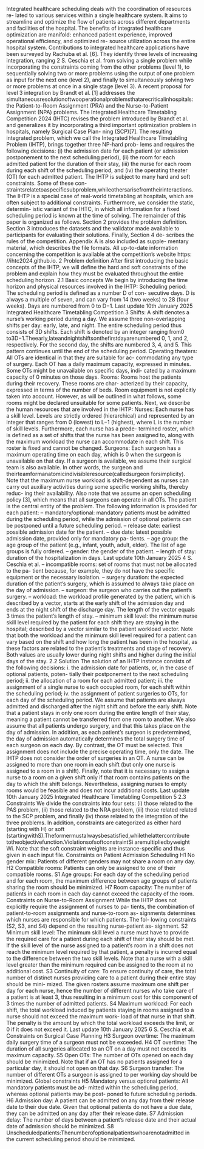 Integrated healthcare scheduling deals with the coordination of resources re-
lated to various services within a single healthcare system. It aims to streamline
and optimize the flow of patients across different departments and facilities of
the hospital. The benefits of integrated healthcare optimization are manifold:
enhanced patient experience, improved operational efficiency, and optimized re-
source utilization across the entire hospital system.
Contributions to integrated healthcare applications have been surveyed by
Rachuba et al. [6]. They identify three levels of increasing integration, ranging
2 S. Ceschia et al.
from solving a single problem while incorporating the constraints coming from
the other problems (level 1), to sequentially solving two or more problems using
the output of one problem as input for the next one (level 2), and finally to
simultaneously solving two or more problems at once in a single stage (level 3).
A recent proposal for level 3 integration by Brandt et al. [1] addresses the
simultaneousresolutionoftwooperationalproblemsthatarecriticalinhospitals:
the Patient-to-Room Assignment (PRA) and the Nurse-to-Patient Assignment
(NPA) problems.
The Integrated Healthcare Timetabling Competition 2024 (IHTC) revises
the problem introduced by Brandt et al. and generalizes it by incorporating a
third important optimization problem in hospitals, namely Surgical Case Plan-
ning (SCP)[7]. The resulting integrated problem, which we call the Integrated
Healthcare Timetabling Problem (IHTP), brings together three NP-hard prob-
lems and requires the following decisions: (i) the admission date for each patient
(or admission postponement to the next scheduling period), (ii) the room for
each admitted patient for the duration of their stay, (iii) the nurse for each room
during each shift of the scheduling period, and (iv) the operating theater (OT)
for each admitted patient.
The IHTP is subject to many hard and soft constraints. Some of these con-
straintsrelatetoaspecificsubproblem,whileothersarisefromtheirinteractions.
The IHTP is a special case of real-world timetabling at hospitals, which are often
subject to additional constraints. Furthermore, we consider the static, determin-
istic variant of the IHTC, in which all information for a fixed scheduling period
is known at the time of solving.
The remainder of this paper is organized as follows. Section 2 provides the
problem definition. Section 3 introduces the datasets and the validator made
available to participants for evaluating their solutions. Finally, Section 4 de-
scribes the rules of the competition. Appendix A is also included as supple-
mentary material, which describes the file formats. All up-to-date information
concerning the competition is available at the competition’s website https:
//ihtc2024.github.io.
2 Problem definition
After first introducing the basic concepts of the IHTP, we will define the hard
and soft constraints of the problem and explain how they must be evaluated
throughout the entire scheduling horizon.
2.1 Basic concepts
We begin by introducing the time horizon and physical resources involved in the
IHTP:
Scheduling period: The scheduling period is defined as a number D of con-
secutive days. D is always a multiple of seven, and can vary from 14 (two
weeks) to 28 (four weeks). Days are numbered from 0 to D−1.
Last update 10th January 2025
Integrated Healthcare Timetabling Competition 3
Shifts: A shift denotes a nurse’s working period during a day. We assume three
non-overlapping shifts per day: early, late, and night. The entire scheduling
period thus consists of 3D shifts. Each shift is denoted by an integer ranging
from0 to3D−1.Theearly,lateandnightshiftsonthefirstdayarenumbered
0, 1, and 2, respectively. For the second day, the shifts are numbered 3, 4,
and 5. This pattern continues until the end of the scheduling period.
Operating theaters: All OTs are identical in that they are suitable for ac-
commodating any type of surgery. Each OT has a daily maximum capacity,
expressed in minutes. Some OTs might be unavailable on specific days, indi-
cated by a maximum capacity of 0 minutes on those days.
Rooms: Rooms host the patients during their recovery. These rooms are char-
acterized by their capacity, expressed in terms of the number of beds. Room
equipment is not explicitly taken into account. However, as will be outlined
in what follows, some rooms might be declared unsuitable for some patients.
Next, we describe the human resources that are involved in the IHTP:
Nurses: Each nurse has a skill level. Levels are strictly ordered (hierarchical)
and represented by an integer that ranges from 0 (lowest) to L−1 (highest),
where L is the number of skill levels. Furthermore, each nurse has a prede-
termined roster, which is defined as a set of shifts that the nurse has been
assigned to, along with the maximum workload the nurse can accommodate
in each shift. This roster is fixed and cannot be changed.
Surgeons: Each surgeon has a maximum operating time on each day, which is
0 when the surgeon is unavailable on that day. If a surgeon is available, we
assume their surgical team is also available. In other words, the surgeon and
theirteamformanatomicindivisibleresource(calledsurgeon forsimplicity).
Note that the maximum nurse workload is shift-dependent as nurses can
carry out auxiliary activities during some specific working shifts, thereby reduc-
ing their availability. Also note that we assume an open scheduling policy [3],
which means that all surgeons can operate in all OTs.
The patient is the central entity of the problem. The following information
is provided for each patient:
– mandatory/optional: mandatory patients must be admitted during the
scheduling period, while the admission of optional patients can be postponed
until a future scheduling period.
– release date: earliest possible admission date for the patient.
– due date: latest possible admission date, provided only for mandatory pa-
tients.
– age group: the age group of the patient (e.g., infant, youth, adult, elder).
The list of age groups is fully ordered.
– gender: the gender of the patient.
– length of stay: duration of the hospitalization in days.
Last update 10th January 2025
4 S. Ceschia et al.
– incompatible rooms: set of rooms that must not be allocated to the pa-
tient because, for example, they do not have the specific equipment or the
necessary isolation.
– surgery duration: the expected duration of the patient’s surgery, which is
assumed to always take place on the day of admission.
– surgeon: the surgeon who carries out the patient’s surgery.
– workload: the workload profile generated by the patient, which is described
by a vector, starts at the early shift of the admission day and ends at the
night shift of the discharge day. The length of the vector equals 3 times the
patient’s length of stay.
– minimum skill level: the minimum nurse skill level required by the patient
for each shift they are staying in the hospital; described by a vector similar
to the patient workload vector.
Note that both the workload and the minimum skill level required for a
patient can vary based on the shift and how long the patient has been in the
hospital, as these factors are related to the patient’s treatments and stage of
recovery. Both values are usually lower during night shifts and higher during the
initial days of the stay.
2.2 Solution
The solution of an IHTP instance consists of the following decisions:
i. the admission date for patients, or, in the case of optional patients, poten-
tially their postponement to the next scheduling period;
ii. the allocation of a room for each admitted patient;
iii. the assignment of a single nurse to each occupied room, for each shift within
the scheduling period;
iv. the assignment of patient surgeries to OTs, for each day of the scheduling
period.
We assume that patients are always admitted and discharged after the night
shift and before the early shift. Note that a patient stays in only one room during
the entire length of their stay, meaning a patient cannot be transferred from one
room to another.
We also assume that all patients undergo surgery, and that this takes place
on the day of admission. In addition, as each patient’s surgeon is predetermined,
the day of admission automatically determines the total surgery time of each
surgeon on each day. By contrast, the OT must be selected. This assignment
does not include the precise operating time, only the date. The IHTP does not
consider the order of surgeries in an OT.
A nurse can be assigned to more than one room in each shift (but only one
nurse is assigned to a room in a shift). Finally, note that it is necessary to assign
a nurse to a room on a given shift only if that room contains patients on the day
to which the shift belongs. Nevertheless, assigning nurses to empty rooms would
be feasible and does not incur additional costs.
Last update 10th January 2025
Integrated Healthcare Timetabling Competition 5
2.3 Constraints
We divide the constraints into four sets: (i) those related to the PAS problem,
(ii) those related to the NRA problem, (iii) those related related to the SCP
problem, and finally (iv) those related to the integration of the three problems.
In addition, constraints are categorized as either hard (starting with H) or soft
(startingwithS).Theformermustalwaysbesatisfied,whilethelattercontribute
totheobjectivefunction.ViolationsofsoftconstraintSi aremultipliedbyweight
Wi. Note that the soft constraint weights are instance-specific and thus given in
each input file.
Constraints on Patient Admission Scheduling
H1 No gender mix: Patients of different genders may not share a room on any
day.
H2 Compatible rooms: Patients can only be assigned to one of their compatible
rooms.
S1 Age groups: For each day of the scheduling period and for each room, the
maximum difference between age groups of patients sharing the room should
be minimized.
H7 Room capacity: The number of patients in each room in each day cannot
exceed the capacity of the room.
Constraints on Nurse-to-Room Assignment
While the IHTP does not explicitly require the assignment of nurses to pa-
tients, the combination of patient-to-room assignments and nurse-to-room as-
signments determines which nurses are responsible for which patients. The fol-
lowing constraints (S2, S3, and S4) depend on the resulting nurse-patient as-
signment.
S2 Minimum skill level: The minimum skill level a nurse must have to provide
the required care for a patient during each shift of their stay should be met.
If the skill level of the nurse assigned to a patient’s room in a shift does
not reach the minimum level required by that patient, a penalty is incurred
equal to the difference between the two skill levels. Note that a nurse with a
skill level greater than the minimum required can be assigned to the room
at no additional cost.
S3 Continuity of care: To ensure continuity of care, the total number of distinct
nurses providing care to a patient during their entire stay should be mini-
mized. The given rosters assume maximum one shift per day for each nurse,
hence the number of different nurses who take care of a patient is at least 3,
thus resulting in a minimum cost for this component of 3 times the number
of admitted patients.
S4 Maximum workload: For each shift, the total workload induced by patients
staying in rooms assigned to a nurse should not exceed the maximum work-
load of that nurse in that shift. The penalty is the amount by which the
total workload exceeds the limit, or 0 if it does not exceed it.
Last update 10th January 2025
6 S. Ceschia et al.
Constraints on Surgical Case Planning
H3 Surgeon overtime: The maximum daily surgery time of a surgeon must not
be exceeded.
H4 OT overtime: The duration of all surgeries allocated to an OT on a day
must not exceed its maximum capacity.
S5 Open OTs: The number of OTs opened on each day should be minimized.
Note that if an OT has no patients assigned for a particular day, it should
not open on that day.
S6 Surgeon transfer: The number of different OTs a surgeon is assigned to per
working day should be minimized.
Global constraints
H5 Mandatory versus optional patients: All mandatory patients must be ad-
mitted within the scheduling period, whereas optional patients may be post-
poned to future scheduling periods.
H6 Admission day: A patient can be admitted on any day from their release
date to their due date. Given that optional patients do not have a due date,
they can be admitted on any day after their release date.
S7 Admission delay: The number of days between a patient’s release date and
their actual date of admission should be minimized.
S8 Unscheduledpatients:Thenumberofoptionalpatientswhoarenotadmitted
in the current scheduling period should be minimized.
